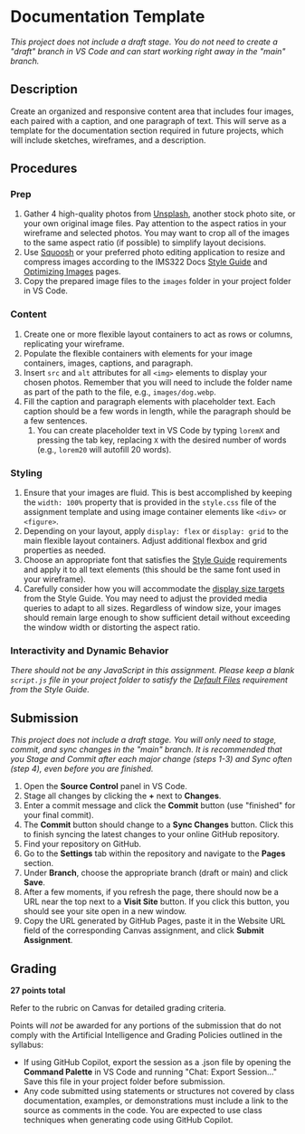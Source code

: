 # Documentation Template

_This project does not include a draft stage. You do not need to create a "draft" branch in VS Code and can start working right away in the "main" branch._

## Description

Create an organized and responsive content area that includes four images, each paired with a caption, and one paragraph of text. This will serve as a template for the documentation section required in future projects, which will include sketches, wireframes, and a description.

## Procedures

### Prep

1. Gather 4 high-quality photos from [Unsplash](https://unsplash.com), another stock photo site, or your own original image files. Pay attention to the aspect ratios in your wireframe and selected photos. You may want to crop all of the images to the same aspect ratio (if possible) to simplify layout decisions.
2. Use [Squoosh](https://squoosh.app) or your preferred photo editing application to resize and compress images according to the IMS322 Docs [Style Guide](https://ersheff.github.io/IMS322-Docs/style-guide/#image-compression-resolution-and-organization) and [Optimizing Images](https://ersheff.github.io/IMS322-Docs/ref/optimizing-images/) pages.
3. Copy the prepared image files to the `images` folder in your project folder in VS Code.

### Content

1. Create one or more flexible layout containers to act as rows or columns, replicating your wireframe.
2. Populate the flexible containers with elements for your image containers, images, captions, and paragraph.
3. Insert `src` and `alt` attributes for all `<img>` elements to display your chosen photos. Remember that you will need to include the folder name as part of the path to the file, e.g., `images/dog.webp`.
4. Fill the caption and paragraph elements with placeholder text. Each caption should be a few words in length, while the paragraph should be a few sentences.
   1. You can create placeholder text in VS Code by typing `loremX` and pressing the tab key, replacing `X` with the desired number of words (e.g., `lorem20` will autofill 20 words).

### Styling

1. Ensure that your images are fluid. This is best accomplished by keeping the `width: 100%` property that is provided in the `style.css` file of the assignment template and using image container elements like `<div>` or `<figure>`.
2. Depending on your layout, apply `display: flex` or `display: grid` to the main flexible layout containers. Adjust additional flexbox and grid properties as needed.
3. Choose an appropriate font that satisfies the [Style Guide](https://ersheff.github.io/IMS322-Docs/style-guide/#font-selection-and-loading) requirements and apply it to all text elements (this should be the same font used in your wireframe).
4. Carefully consider how you will accommodate the [display size targets](https://ersheff.github.io/IMS322-Docs/style-guide/#display-size-targets-and-general-layout) from the Style Guide. You may need to adjust the provided media queries to adapt to all sizes. Regardless of window size, your images should remain large enough to show sufficient detail without exceeding the window width or distorting the aspect ratio.

### Interactivity and Dynamic Behavior

_There should not be any JavaScript in this assignment. Please keep a blank `script.js` file in your project folder to satisfy the [Default Files](https://ersheff.github.io/IMS322-Docs/style-guide/#default-files) requirement from the Style Guide._

## Submission

_This project does not include a draft stage. You will only need to stage, commit, and sync changes in the "main" branch. It is recommended that you Stage and Commit after each major change (steps 1-3) and Sync often (step 4), even before you are finished._

1. Open the **Source Control** panel in VS Code.
2. Stage all changes by clicking the **+** next to **Changes**.
3. Enter a commit message and click the **Commit** button (use "finished" for your final commit).
4. The **Commit** button should change to a **Sync Changes** button. Click this to finish syncing the latest changes to your online GitHub repository.
5. Find your repository on GitHub.
6. Go to the **Settings** tab within the repository and navigate to the **Pages** section.
7. Under **Branch**, choose the appropriate branch (draft or main) and click **Save**.
8. After a few moments, if you refresh the page, there should now be a URL near the top next to a **Visit Site** button. If you click this button, you should see your site open in a new window.
9. Copy the URL generated by GitHub Pages, paste it in the Website URL field of the corresponding Canvas assignment, and click **Submit Assignment**.

## Grading

**27 points total**

Refer to the rubric on Canvas for detailed grading criteria.

Points will _not_ be awarded for any portions of the submission that do not comply with the Artificial Intelligence and Grading Policies outlined in the syllabus:

- If using GitHub Copilot, export the session as a .json file by opening the **Command Palette** in VS Code and running "Chat: Export Session…" Save this file in your project folder before submission.
- Any code submitted using statements or structures not covered by class documentation, examples, or demonstrations must include a link to the source as comments in the code. You are expected to use class techniques when generating code using GitHub Copilot.
